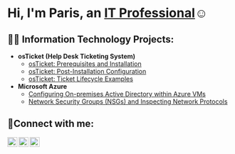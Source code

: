 <h1>Hi, I'm Paris, an <a href="https://linkedin.com/in/Josh">IT Professional</a>☺</h1>

<h2>👨‍💻 Information Technology Projects:</h2>

- <b>osTicket (Help Desk Ticketing System)</b>
  - [osTicket: Prerequisites and Installation](https://github.com/35ParisL/osticket-prereqs)
  - [osTicket: Post-Installation Configuration](https://github.com/35ParisL/post-install-config)
  - [osTicket: Ticket Lifecycle Examples](https://github.com/35PariaL/ticket-lifecycle)
- <b>Microsoft Azure</b>
  - [Configuring On-premises Active Directory within Azure VMs](https://github.com/35ParisL/configure-ad)
  - [Network Security Groups (NSGs) and Inspecting Network Protocols](https://github.com/35ParisL/azure-network-protocols)

<h2>🤳Connect with me:</h2>

[<img align="left" alt="Josh | Twitter" width="22px" src="https://cdn.jsdelivr.net/npm/simple-icons@v3/icons/twitter.svg" />][twitter]
[<img align="left" alt="Josh | LinkedIn" width="22px" src="https://cdn.jsdelivr.net/npm/simple-icons@v3/icons/linkedin.svg" />][linkedin]
[<img align="left" alt="Josh | Instagram" width="22px" src="https://cdn.jsdelivr.net/npm/simple-icons@v3/icons/instagram.svg" />][instagram]

[twitter]: https://twitter.com/Josh
[instagram]: https://www.instagram.com/Josh
[linkedin]: https://linkedin.com/in/Josh

